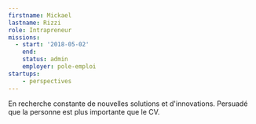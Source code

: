 ```yaml
---
firstname: Mickael
lastname: Rizzi
role: Intrapreneur
missions:
  - start: '2018-05-02'
    end:
    status: admin
    employer: pole-emploi
startups:
    - perspectives
---
```


En recherche constante de nouvelles solutions et d'innovations. Persuadé que la personne est plus importante que le CV.
